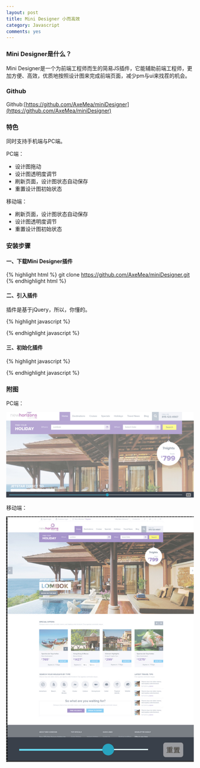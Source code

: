 ```yaml
---
layout: post
title: Mini Designer 小而高效
category: Javascript
comments: yes
---
```


### Mini Designer是什么？

Mini Designer是一个为前端工程师而生的简易JS插件，它能辅助前端工程师，更加方便、高效，优质地按照设计图来完成前端页面，减少pm与ui来找茬的机会。

### Github

Github:[https://github.com/AxeMea/miniDesigner](https://github.com/AxeMea/miniDesigner)

### 特色

同时支持手机端与PC端。

PC端：

* 设计图拖动
* 设计图透明度调节
* 刷新页面，设计图状态自动保存
* 重置设计图初始状态

移动端：

* 刷新页面，设计图状态自动保存
* 设计图透明度调节
* 重置设计图初始状态

### 安装步骤

#### 一、下载Mini Designer插件

{% highlight html %}
git clone https://github.com/AxeMea/miniDesigner.git
{% endhighlight html %}

#### 二、引入插件

插件是基于jQuery，所以，你懂的。

{% highlight javascript %}
<script src="jquery-1.9.1.min.js"></script>
<script src="mini-designer.min.js"></script>
{% endhighlight javascript %}

#### 三、初始化插件

{% highlight javascript %}
<script>
   var opts = {
	  picture:'design.jpg', //设计图的地址
	  debug:true //默认为true，为true时，插件启用，为false时，插件关闭
      };
   miniDesigner(opts);
</script>
{% endhighlight javascript %}

### 附图

PC端：

![pc](/images/mini-designer/mini-designer-pc.jpg)

移动端：

![mobile](/images/mini-designer/mini-designer-mobile.jpg)
